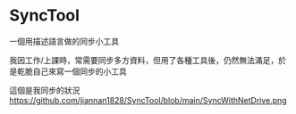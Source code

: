 # SyncTool
一個用描述語言做的同步小工具

我因工作/上課時，常需要同步多方資料，但用了各種工具後，仍然無法滿足，於是乾脆自己來寫一個同步的小工具

這個是我同步的狀況
https://github.com/jiannan1828/SyncTool/blob/main/SyncWithNetDrive.png

